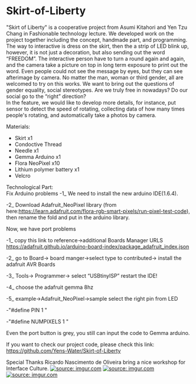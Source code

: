 # Skirt-of-Liberty
"Skirt of Liberty" is a cooperative project from Asumi Kitahori and Yen Tzu Chang in Fashionable technology lecture. 
We developed work on the project together including the concept, handmade part, and programming. The way to interactive 
is dress on the skirt, then the a strip of LED blink up, however, it is not just a decoration, but also sending out 
the word “FREEDOM”. The interactive person have to turn a round again and again, and the camera take a picture on top 
in long term exposure to print out the word. Even people could not see the message by eyes, but they can see afterimage 
by camera. No matter the man, woman or third gender, all are welcomed to try on this works. We want to bring out the 
questions of gender equality, social stereotypes. Are we truly free in nowadays? Do our social go to the “right” 
direction?  
In the feature, we would like to develop more details, for instance, put sensor to detect the speed of rotating, 
collecting data of how many times people's rotating, and automatically take a photos by camera.   

Materials:  
- Skirt x1 
- Condoctive Thread 
-  Needle x1 
- Gemma Arduino x1 
- Flora NeoPixel x10 
- Lithium polymer battery x1 
- Velcro   

Technological Part:  
Fix Arduino problems 
-1_ We need to install the new arduino IDE(1.6.4). 

-2_ Download Adafruit_NeoPixel library (from
here:https://learn.adafruit.com/flora-rgb-smart-pixels/run-pixel-test-code), 
then rename the fold and put in the arduino library. 

Now, we have port problems 

-1_ copy this link to reference->additional Boards Manager URLS
https://adafruit.github.io/arduino-board-index/package_adafruit_index.json 

-2_ go to Board-> board manger->select type to contributed-> install the adafruit AVR Boards  

-3_ Tools-> Programmer-> select “USBtinyISP” restart the IDE! 

-4_ choose the adafruit gemma 8hz 

-5_ example->Adafruit_NeoPixel->sample select the right pin from LED 

-"#define PIN            1 "

-"#define NUMPIXELS      1 "

Even the port button is grey, you still can input the code to Gemma arduino.

If you want to check our project code, please check this link:
https://github.com/Yens-Water/Skirt-of-Liberty

Special Thanks Ricardo Nascimento de Oliveira bring a nice workshop for Interface Culture.
<a href="http://imgur.com/3YOoTRg"><img src="http://i.imgur.com/3YOoTRg.jpg" title="source: imgur.com" /></a>
<a href="http://imgur.com/jTeMnV0"><img src="http://i.imgur.com/jTeMnV0.jpg" title="source: imgur.com" /></a>
<a href="http://imgur.com/yBHgNuk"><img src="http://i.imgur.com/yBHgNuk.jpg" title="source: imgur.com" /></a>

